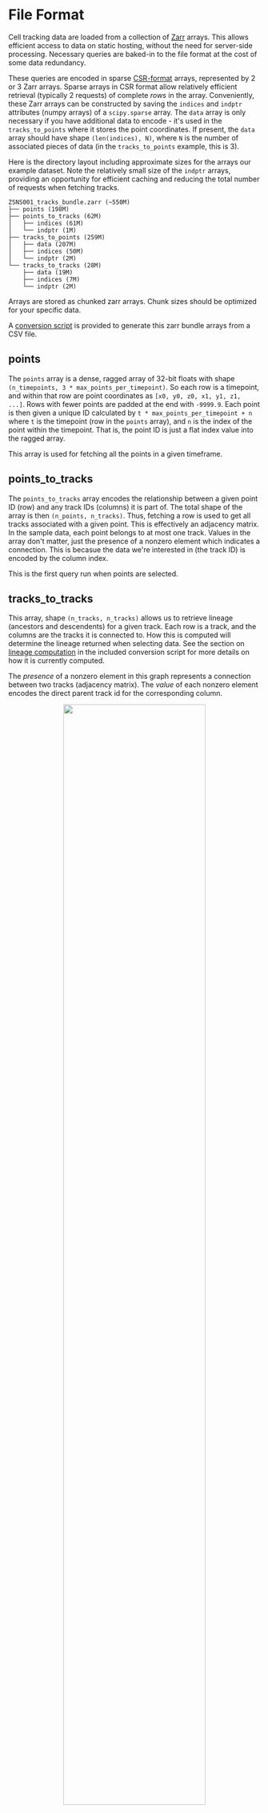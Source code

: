 # File Format

Cell tracking data are loaded from a collection of [Zarr](https://zarr.dev) arrays. This allows
efficient access to data on static hosting, without the need for server-side processing. Necessary
queries are baked-in to the file format at the cost of some data redundancy.

These queries are encoded in sparse
[CSR-format](https://en.wikipedia.org/wiki/Sparse_matrix#Compressed_sparse_row_(CSR,_CRS_or_Yale_format))
arrays, represented by 2 or 3 Zarr arrays. Sparse arrays in CSR format allow relatively efficient
retrieval (typically 2 requests) of complete *rows* in the array. Conveniently, these Zarr arrays
can be constructed by saving the `indices` and `indptr` attributes (numpy arrays) of a
`scipy.sparse` array. The `data` array is only necessary if you have additional data to encode -
it's used in the `tracks_to_points` where it stores the point coordinates. If present, the `data`
array should have shape `(len(indices), N)`, where `N` is the number of associated pieces of data
(in the `tracks_to_points` example, this is 3).

Here is the directory layout including approximate sizes for the arrays our example dataset. Note
the relatively small size of the `indptr` arrays, providing an opportunity for efficient caching and
reducing the total number of requests when fetching tracks.

```
ZSNS001_tracks_bundle.zarr (~550M)
├── points (198M)
├── points_to_tracks (62M)
│   ├── indices (61M)
│   └── indptr (1M)
├── tracks_to_points (259M)
│   ├── data (207M)
│   ├── indices (50M)
│   └── indptr (2M)
└── tracks_to_tracks (28M)
    ├── data (19M)
    ├── indices (7M)
    └── indptr (2M)
```

Arrays are stored as chunked zarr arrays. Chunk sizes should be optimized for your specific data.

A [conversion script](#conversion-script) is provided to generate this zarr bundle arrays from a CSV
file.


## points

The `points` array is a dense, ragged array of 32-bit floats with shape `(n_timepoints,
3 * max_points_per_timepoint)`. So each row is a timepoint, and within that row are point coordinates as
`[x0, y0, z0, x1, y1, z1, ...]`. Rows with fewer points are padded at the end with `-9999.9`. Each
point is then given a unique ID calculated by `t * max_points_per_timepoint + n` where `t` is the
timepoint (row in the `points` array), and `n` is the index of the point within the timepoint. That
is, the point ID is just a flat index value into the ragged array.

This array is used for fetching all the points in a given timeframe.

## points_to_tracks

The `points_to_tracks` array encodes the relationship between a given point ID (row) and any track
IDs (columns) it is part of. The total shape of the array is then `(n_points, n_tracks)`. Thus,
fetching a row is used to get all tracks associated with a given point. This is effectively an
adjacency matrix. In the sample data, each point belongs to at most one track. Values in the array
don't matter, just the presence of a nonzero element which indicates a connection. This is becasue
the data we're interested in (the track ID) is encoded by the column index.

This is the first query run when points are selected.

## tracks_to_tracks

This array, shape `(n_tracks, n_tracks)` allows us to retrieve lineage (ancestors and descendents)
for a given track. Each row is a track, and the columns are the tracks it is connected to. How
this is computed will determine the lineage returned when selecting data. See the section on [lineage
computation](#lineage-computation) in the included conversion script for more details on how it is
currently computed.

The *presence* of a nonzero element in this graph represents a connection between two tracks
(adjacency matrix). The *value* of each nonzero element encodes the direct parent track id for the
corresponding column.

<p align="center">
  <img src="/docs/images/tracks-to-tracks.svg" width="75%">
  <p align="center">
    <em>Figure 1 - structure of the</em> tracks_to_tracks <em>matrix. Diagonal elements are always
    present, meaning a track is always part of its own lineage. The value of each sparse element is
    the</em> parent_track_id <em>(or -1) for the track indicated by that column.</em>
  </p>
</p>

This is run for each track returned from the initial `points_to_tracks` query.

## tracks_to_points

This is just a transpose of the `points_to_tracks` array, but it also contains the point locations.
This redundancy is an optimization so each point location does not have to be re-fetched from the
`points` array.

This is the *last* query run when points are selected, and is run for each track in the lineage.

# Conversion script
A script (`convert_tracks_csv_to_sparse_zarr.py`) is provided to generate these arrays from a CSV
file. The CSV file should be generated using Ultrack or a similar tracking software. To use this
script, columns in the CSV file should be ordered as follows:
- track_id - unique identifier for the track this point belongs to
- t - timepoint
- z, y, x - 3D coordinates
- parent_track_id - reference to the parent track, if any (-1 otherwise)

The script requires numpy, scipy, and zarr libraries. This script is not optimized, and takes about
4 minutes to convert the example dataset on an Apple M1 Pro.

## Lineage computation
Most of the logic in the script is pretty straightforward, but the lineage computation may require
some explanation.

The lineage we're after for a given tracklet is all of its ancestors and descendents. The goal is to
encode this in a single row of the `tracks_to_tracks` array. This means the lineage we fetch depends
on which tracklet in the lineage corresponds to the selected point. *Figure 2* shows two examples to
illustrate this. To load the *complete* lineage for a given tracklet, find its oldest ancestor
tracklet and select any point in it.

<p align="center">
  <img src="/docs/images/tracklets.svg" width="45%">
  <br>
  <img src="/docs/images/tracklets-selected-1.svg" width="45%">
  <img src="/docs/images/tracklets-selected-0.svg" width="45%">
  <p align="center">
    <em>Figure 2 - lineage depends on which point is selected. (top) a cartoon depecting a group of
    related tracklets. (left) selecting points at earlier timepoints will load more descendent
    tracks. (right) selecting points at later timepoints will load all ancestors, but fewer
    descendents.</em>
  </p>
</p>

To do this, we need to pre-compute something like the [transitive
closure](https://en.wikipedia.org/wiki/Transitive_closure) of the directed graph of track
connections. The *complete* transitive closure would produce a graph where each cluster is a
fully-connected graph of all the tracks in a lineage. Instead we start by first creating adjacency
matrices for two *un*directed graphs: `tracks_to_children` and `tracks_to_parents`. Iterative
squaring of these matrices converges on the transitive closure of each - this gives each tracklet a
connection to all of its descendents (`tracks_to_children`) or all of its ancestors
(`tracks_to_parents`).

The sum of these matrices produces the directed adjacency matrix we want, where a track is connected
directly to all of its ancestors and descendents. Values in this matrix are overwritten by parent
track IDs. This allows efficient lineage retrieval form a CSR matrix by fetching a single row.

The iterative squaring algorithm is not very efficient, but it's simple and works for the sizes of
data we're dealing with. For larger datasets or more complex lineage (e.g. full lineage including
"cousins"), a more efficient algorithm (Floyd–Warshall) may be necessary.
